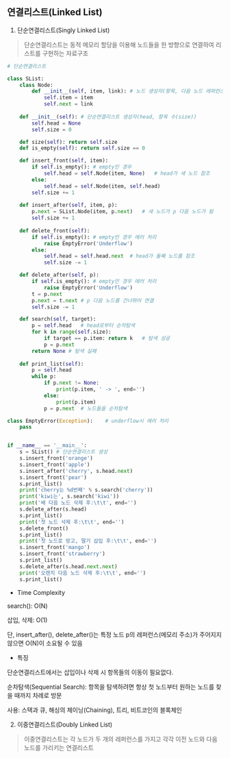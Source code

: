 ## 연결리스트(Linked List)

1. 단순연결리스트(Singly Linked List)
> 단순연결리스트는 동적 메모리 할당을 이용해 노드들을 한 방향으로 연결하여 리스트를 구현하는 자료구조

```python
# 단순연결리스트

class SList:
    class Node:
        def __init__(self, item, link): # 노드 생성자(항목, 다음 노드 레퍼런스)
            self.item = item
            self.next = link
    
    def __init__(self): # 단순연결리스트 생성자(head, 항목 수(size))
        self.head = None
        self.size = 0

    def size(self): return self.size
    def is_empty(self): return self.size == 0

    def insert_front(self, item):
        if self.is_empty(): # empty인 경우
            self.head = self.Node(item, None)   # head가 새 노드 참조
        else:
            self.head = self.Node(item, self.head)
        self.size += 1
    
    def insert_after(self, item, p):
        p.next = SList.Node(item, p.next)   # 새 노드가 p 다음 노드가 됨
        self.size += 1
    
    def delete_front(self):
        if self.is_empty(): # empty인 경우 에러 처리
            raise EmptyError('Underflow')
        else:
            self.head = self.head.next  # head가 둘째 노드를 참조
            self.size -= 1

    def delete_after(self, p):
        if self.is_empty(): # empty인 경우 에러 처리
            raise EmptyError('Underflow')
        t = p.next
        p.next = t.next # p 다음 노드를 건너뛰어 연결
        self.size -= 1

    def search(self, target):
        p = self.head   # head로부터 순차탐색
        for k in range(self.size):
            if target == p.item: return k   # 탐색 성공
            p = p.next
        return None # 탐색 실패
    
    def print_list(self):
        p = self.head
        while p:
            if p.next != None:
                print(p.item, ' -> ', end='')
            else:
                print(p.item)
            p = p.next  # 노드들을 순차탐색

class EmptyError(Exception):    # underflow시 에러 처리
    pass


if __name__ == '__main__':
    s = SList() # 단순연결리스트 생성
    s.insert_front('orange')
    s.insert_front('apple')
    s.insert_after('cherry', s.head.next)
    s.insert_front('pear')
    s.print_list()
    print('cherry는 %d번째' % s.search('cherry'))
    print('kiwi는', s.search('kiwi'))
    print('배 다음 노드 삭제 후:\t\t', end='')
    s.delete_after(s.head)
    s.print_list()
    print('첫 노드 삭제 후:\t\t', end='')
    s.delete_front()
    s.print_list()
    print('첫 노드로 망고, 딸기 삽입 후:\t\t', end='')
    s.insert_front('mango')
    s.insert_front('strawberry')
    s.print_list()
    s.delete_after(s.head.next.next)
    print('오렌지 다음 노드 삭제 후:\t\t', end='')
    s.print_list()
```
- Time Complexity

search(): O(N)

삽입, 삭제: O(1)

단, insert_after(), delete_after()는 특정 노드 p의 레퍼런스(메모리 주소)가 주어지지 않으면 O(N)이 소요될 수 있음

- 특징

단순연결리스트에서는 삽입이나 삭제 시 항목들의 이동이 필요없다.

순차탐색(Sequential Search): 항목을 탐색하려면 항상 첫 노드부터 원하는 노드를 찾을 때까지 차례로 방문

사용: 스택과 큐, 해싱의 체이닝(Chaining), 트리, 비트코인의 블록체인 

2. 이중연결리스트(Doubly Linked List)
> 이중연결리스트는 각 노드가 두 개의 레퍼런스를 가지고 각각 이전 노드와 다음 노드를 가리키는 연결리스트
